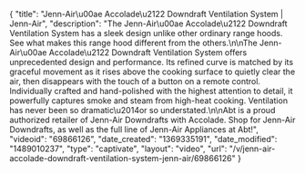 {
    "title": "Jenn-Air\u00ae Accolade\u2122 Downdraft Ventilation System | Jenn-Air",
    "description": "The Jenn-Air\u00ae Accolade\u2122 Downdraft Ventilation System has a sleek design unlike other ordinary range hoods. See what makes this range hood different from the others.\n\nThe Jenn-Air\u00ae Accolade\u2122 Downdraft Ventilation System offers unprecedented design and performance. Its refined curve is matched by its graceful movement as it rises above the cooking surface to quietly clear the air, then disappears with the touch of a button on a remote control. Individually crafted and hand-polished with the highest attention to detail, it powerfully captures smoke and steam from high-heat cooking. Ventilation has never been so dramatic\u2014or so understated.\n\nAbt is a proud authorized retailer of Jenn-Air Downdrafts with Accolade. Shop for Jenn-Air Downdrafts, as well as the full line of Jenn-Air Appliances at Abt!",
    "videoid": "69866126",
    "date_created": "1369335191",
    "date_modified": "1489010237",
    "type": "captivate",
    "layout": "video",
    "url": "\/v\/jenn-air-accolade-downdraft-ventilation-system-jenn-air\/69866126"
}